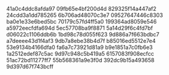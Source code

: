 41a0c4ddc8afda97
09fb65e4bf200d4d
829325f14a447af2
24cdd3a1dd785265
6b706ad48070c3e7
09527647446c8303
ba0e1e33e6bed5bc
70179c57fd4ff5a0
199364ad8059e546
a5972eecfdfa694d
5ec57708ba9f8871
5a14d29f6c4fd7bf
d06022c1106ddb6b
1bd98c78d055f623
9d886a7f663bdbc7
a7deeee43d1f4af3
9db7a8ebe38b4d7f
b85016ed5512e7e4
53e9134b4166dfa0
fa6a7c73921d81a9
b9e1851a7c0fb6e3
1a2512edef87c5ac
9d97c948c5b419a5
6157083f908ecfcc
51ac72bd11277ff7
55b568361a9e3f0d
392dc9b15a493658
9d397d67f743bcff
